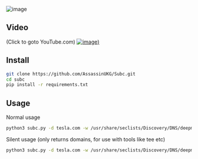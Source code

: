 ![image](https://user-images.githubusercontent.com/5285547/215763561-de33d4f6-3149-463a-8143-62137938902a.png)

## Video 
(Click to goto YouTube.com)
[![image](https://user-images.githubusercontent.com/5285547/215758367-043c6e69-8adb-4051-85a7-9c2ceb876d93.png))](https://www.youtube.com/watch?v=6bdE_BOxPbM)

## Install

```sh
git clone https://github.com/AssassinUKG/Subc.git
cd subc
pip install -r requirements.txt
```

## Usage

Normal usage
```sh
python3 subc.py -d tesla.com -w /usr/share/seclists/Discovery/DNS/deepmagic.com-prefixes-top50000.txt -o results.txt
```

Silent usage (only returns domains, for use with tools like tee etc)
```sh
python3 subc.py -d tesla.com -w /usr/share/seclists/Discovery/DNS/deepmagic.com-prefixes-top50000.txt -o results.txt -s
```
